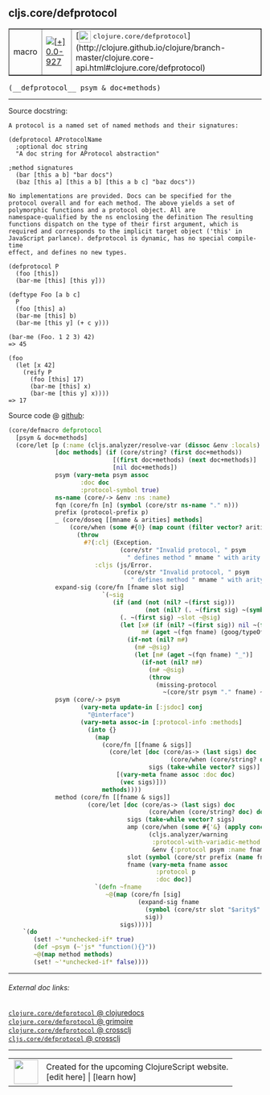 ## cljs.core/defprotocol



 <table border="1">
<tr>
<td>macro</td>
<td><a href="https://github.com/cljsinfo/cljs-api-docs/tree/0.0-927"><img valign="middle" alt="[+] 0.0-927" title="Added in 0.0-927" src="https://img.shields.io/badge/+-0.0--927-lightgrey.svg"></a> </td>
<td>
[<img height="24px" valign="middle" src="http://i.imgur.com/1GjPKvB.png"> <samp>clojure.core/defprotocol</samp>](http://clojure.github.io/clojure/branch-master/clojure.core-api.html#clojure.core/defprotocol)
</td>
</tr>
</table>


 <samp>
(__defprotocol__ psym & doc+methods)<br>
</samp>

---





Source docstring:

```
A protocol is a named set of named methods and their signatures:

(defprotocol AProtocolName
  ;optional doc string
  "A doc string for AProtocol abstraction"

;method signatures
  (bar [this a b] "bar docs")
  (baz [this a] [this a b] [this a b c] "baz docs"))

No implementations are provided. Docs can be specified for the
protocol overall and for each method. The above yields a set of
polymorphic functions and a protocol object. All are
namespace-qualified by the ns enclosing the definition The resulting
functions dispatch on the type of their first argument, which is
required and corresponds to the implicit target object ('this' in
JavaScript parlance). defprotocol is dynamic, has no special compile-time
effect, and defines no new types.

(defprotocol P
  (foo [this])
  (bar-me [this] [this y]))

(deftype Foo [a b c]
  P
  (foo [this] a)
  (bar-me [this] b)
  (bar-me [this y] (+ c y)))

(bar-me (Foo. 1 2 3) 42)
=> 45

(foo
  (let [x 42]
    (reify P
      (foo [this] 17)
      (bar-me [this] x)
      (bar-me [this y] x))))
=> 17
```


Source code @ [github](https://github.com/clojure/clojurescript/blob/r1.7.228/src/main/clojure/cljs/core.cljc#L1809-L1919):

```clj
(core/defmacro defprotocol
  [psym & doc+methods]
  (core/let [p (:name (cljs.analyzer/resolve-var (dissoc &env :locals) psym))
             [doc methods] (if (core/string? (first doc+methods))
                             [(first doc+methods) (next doc+methods)]
                             [nil doc+methods])
             psym (vary-meta psym assoc
                    :doc doc
                    :protocol-symbol true)
             ns-name (core/-> &env :ns :name)
             fqn (core/fn [n] (symbol (core/str ns-name "." n)))
             prefix (protocol-prefix p)
             _ (core/doseq [[mname & arities] methods]
                 (core/when (some #{0} (map count (filter vector? arities)))
                   (throw
                     #?(:clj (Exception.
                               (core/str "Invalid protocol, " psym
                                 " defines method " mname " with arity 0"))
                        :cljs (js/Error.
                                (core/str "Invalid protocol, " psym
                                  " defines method " mname " with arity 0"))))))
             expand-sig (core/fn [fname slot sig]
                          `(~sig
                             (if (and (not (nil? ~(first sig)))
                                      (not (nil? (. ~(first sig) ~(symbol (core/str "-" slot)))))) ;; Property access needed here.
                               (. ~(first sig) ~slot ~@sig)
                               (let [x# (if (nil? ~(first sig)) nil ~(first sig))
                                     m# (aget ~(fqn fname) (goog/typeOf x#))]
                                 (if-not (nil? m#)
                                   (m# ~@sig)
                                   (let [m# (aget ~(fqn fname) "_")]
                                     (if-not (nil? m#)
                                       (m# ~@sig)
                                       (throw
                                         (missing-protocol
                                           ~(core/str psym "." fname) ~(first sig))))))))))
             psym (core/-> psym
                    (vary-meta update-in [:jsdoc] conj
                      "@interface")
                    (vary-meta assoc-in [:protocol-info :methods]
                      (into {}
                        (map
                          (core/fn [[fname & sigs]]
                            (core/let [doc (core/as-> (last sigs) doc
                                             (core/when (core/string? doc) doc))
                                       sigs (take-while vector? sigs)]
                              [(vary-meta fname assoc :doc doc)
                               (vec sigs)]))
                          methods))))
             method (core/fn [[fname & sigs]]
                      (core/let [doc (core/as-> (last sigs) doc
                                       (core/when (core/string? doc) doc))
                                 sigs (take-while vector? sigs)
                                 amp (core/when (some #{'&} (apply concat sigs))
                                       (cljs.analyzer/warning
                                        :protocol-with-variadic-method
                                        &env {:protocol psym :name fname}))
                                 slot (symbol (core/str prefix (name fname)))
                                 fname (vary-meta fname assoc
                                         :protocol p
                                         :doc doc)]
                        `(defn ~fname
                           ~@(map (core/fn [sig]
                                    (expand-sig fname
                                      (symbol (core/str slot "$arity$" (count sig)))
                                      sig))
                               sigs))))]
    `(do
       (set! ~'*unchecked-if* true)
       (def ~psym (~'js* "function(){}"))
       ~@(map method methods)
       (set! ~'*unchecked-if* false))))
```

<!--
Repo - tag - source tree - lines:

 <pre>
clojurescript @ r1.7.228
└── src
    └── main
        └── clojure
            └── cljs
                └── <ins>[core.cljc:1809-1919](https://github.com/clojure/clojurescript/blob/r1.7.228/src/main/clojure/cljs/core.cljc#L1809-L1919)</ins>
</pre>

-->

---



###### External doc links:

[`clojure.core/defprotocol` @ clojuredocs](http://clojuredocs.org/clojure.core/defprotocol)<br>
[`clojure.core/defprotocol` @ grimoire](http://conj.io/store/v1/org.clojure/clojure/1.7.0-beta3/clj/clojure.core/defprotocol/)<br>
[`clojure.core/defprotocol` @ crossclj](http://crossclj.info/fun/clojure.core/defprotocol.html)<br>
[`cljs.core/defprotocol` @ crossclj](http://crossclj.info/fun/cljs.core/defprotocol.html)<br>

---

 <table>
<tr><td>
<img valign="middle" align="right" width="48px" src="http://i.imgur.com/Hi20huC.png">
</td><td>
Created for the upcoming ClojureScript website.<br>
[edit here] | [learn how]
</td></tr></table>

[edit here]:https://github.com/cljsinfo/cljs-api-docs/blob/master/cljsdoc/cljs.core/defprotocol.cljsdoc
[learn how]:https://github.com/cljsinfo/cljs-api-docs/wiki/cljsdoc-files

<!--

This information was too distracting to show to readers, but I'll leave it
commented here since it is helpful to:

- pretty-print the data used to generate this document
- and show how to retrieve that data



The API data for this symbol:

```clj
{:ns "cljs.core",
 :name "defprotocol",
 :signature ["[psym & doc+methods]"],
 :history [["+" "0.0-927"]],
 :type "macro",
 :full-name-encode "cljs.core/defprotocol",
 :source {:code "(core/defmacro defprotocol\n  [psym & doc+methods]\n  (core/let [p (:name (cljs.analyzer/resolve-var (dissoc &env :locals) psym))\n             [doc methods] (if (core/string? (first doc+methods))\n                             [(first doc+methods) (next doc+methods)]\n                             [nil doc+methods])\n             psym (vary-meta psym assoc\n                    :doc doc\n                    :protocol-symbol true)\n             ns-name (core/-> &env :ns :name)\n             fqn (core/fn [n] (symbol (core/str ns-name \".\" n)))\n             prefix (protocol-prefix p)\n             _ (core/doseq [[mname & arities] methods]\n                 (core/when (some #{0} (map count (filter vector? arities)))\n                   (throw\n                     #?(:clj (Exception.\n                               (core/str \"Invalid protocol, \" psym\n                                 \" defines method \" mname \" with arity 0\"))\n                        :cljs (js/Error.\n                                (core/str \"Invalid protocol, \" psym\n                                  \" defines method \" mname \" with arity 0\"))))))\n             expand-sig (core/fn [fname slot sig]\n                          `(~sig\n                             (if (and (not (nil? ~(first sig)))\n                                      (not (nil? (. ~(first sig) ~(symbol (core/str \"-\" slot)))))) ;; Property access needed here.\n                               (. ~(first sig) ~slot ~@sig)\n                               (let [x# (if (nil? ~(first sig)) nil ~(first sig))\n                                     m# (aget ~(fqn fname) (goog/typeOf x#))]\n                                 (if-not (nil? m#)\n                                   (m# ~@sig)\n                                   (let [m# (aget ~(fqn fname) \"_\")]\n                                     (if-not (nil? m#)\n                                       (m# ~@sig)\n                                       (throw\n                                         (missing-protocol\n                                           ~(core/str psym \".\" fname) ~(first sig))))))))))\n             psym (core/-> psym\n                    (vary-meta update-in [:jsdoc] conj\n                      \"@interface\")\n                    (vary-meta assoc-in [:protocol-info :methods]\n                      (into {}\n                        (map\n                          (core/fn [[fname & sigs]]\n                            (core/let [doc (core/as-> (last sigs) doc\n                                             (core/when (core/string? doc) doc))\n                                       sigs (take-while vector? sigs)]\n                              [(vary-meta fname assoc :doc doc)\n                               (vec sigs)]))\n                          methods))))\n             method (core/fn [[fname & sigs]]\n                      (core/let [doc (core/as-> (last sigs) doc\n                                       (core/when (core/string? doc) doc))\n                                 sigs (take-while vector? sigs)\n                                 amp (core/when (some #{'&} (apply concat sigs))\n                                       (cljs.analyzer/warning\n                                        :protocol-with-variadic-method\n                                        &env {:protocol psym :name fname}))\n                                 slot (symbol (core/str prefix (name fname)))\n                                 fname (vary-meta fname assoc\n                                         :protocol p\n                                         :doc doc)]\n                        `(defn ~fname\n                           ~@(map (core/fn [sig]\n                                    (expand-sig fname\n                                      (symbol (core/str slot \"$arity$\" (count sig)))\n                                      sig))\n                               sigs))))]\n    `(do\n       (set! ~'*unchecked-if* true)\n       (def ~psym (~'js* \"function(){}\"))\n       ~@(map method methods)\n       (set! ~'*unchecked-if* false))))",
          :title "Source code",
          :repo "clojurescript",
          :tag "r1.7.228",
          :filename "src/main/clojure/cljs/core.cljc",
          :lines [1809 1919]},
 :full-name "cljs.core/defprotocol",
 :clj-symbol "clojure.core/defprotocol",
 :docstring "A protocol is a named set of named methods and their signatures:\n\n(defprotocol AProtocolName\n  ;optional doc string\n  \"A doc string for AProtocol abstraction\"\n\n;method signatures\n  (bar [this a b] \"bar docs\")\n  (baz [this a] [this a b] [this a b c] \"baz docs\"))\n\nNo implementations are provided. Docs can be specified for the\nprotocol overall and for each method. The above yields a set of\npolymorphic functions and a protocol object. All are\nnamespace-qualified by the ns enclosing the definition The resulting\nfunctions dispatch on the type of their first argument, which is\nrequired and corresponds to the implicit target object ('this' in\nJavaScript parlance). defprotocol is dynamic, has no special compile-time\neffect, and defines no new types.\n\n(defprotocol P\n  (foo [this])\n  (bar-me [this] [this y]))\n\n(deftype Foo [a b c]\n  P\n  (foo [this] a)\n  (bar-me [this] b)\n  (bar-me [this y] (+ c y)))\n\n(bar-me (Foo. 1 2 3) 42)\n=> 45\n\n(foo\n  (let [x 42]\n    (reify P\n      (foo [this] 17)\n      (bar-me [this] x)\n      (bar-me [this y] x))))\n=> 17"}

```

Retrieve the API data for this symbol:

```clj
;; from Clojure REPL
(require '[clojure.edn :as edn])
(-> (slurp "https://raw.githubusercontent.com/cljsinfo/cljs-api-docs/catalog/cljs-api.edn")
    (edn/read-string)
    (get-in [:symbols "cljs.core/defprotocol"]))
```

-->
